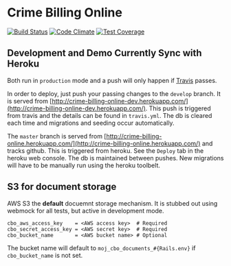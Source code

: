 # Crime Billing Online

[![Build Status](https://travis-ci.org/ministryofjustice/crime-billing-online.svg)](https://travis-ci.org/ministryofjustice/crime-billing-online)
[![Code Climate](https://codeclimate.com/github/ministryofjustice/crime-billing-online/badges/gpa.svg)](https://codeclimate.com/github/ministryofjustice/crime-billing-online)
[![Test Coverage](https://codeclimate.com/github/ministryofjustice/crime-billing-online/badges/coverage.svg)](https://codeclimate.com/github/ministryofjustice/crime-billing-online)

## Development and Demo Currently Sync with Heroku

Both run in `production` mode and a push will only happen if
[Travis](https://travis-ci.org/ministryofjustice/crime-billing-online)
passes.

In order to deploy, just push your passing changes to the `develop`
branch. It is served from
[http://crime-billing-online-dev.herokuapp.com/](http://crime-billing-online-dev.herokuapp.com/). This push is triggered from travis and the details can be found in `travis.yml`.  The db is cleared each time and migrations and seeding occur automatically.

The `master` branch is served from
[http://crime-billing-online.herokuapp.com/](http://crime-billing-online.herokuapp.com/) and tracks github. This is triggered from heroku. See the `Deploy` tab in the heroku web console. The db is maintained between pushes.  New migrations will have to be manually run using the heroku toolbelt.



## S3 for document storage

AWS S3 the **default** docuemnt storage mechanism. It is stubbed out
using webmock for all tests, but active in development mode.

```
cbo_aws_access_key    = <AWS access key>  # Required
cbo_secret_access_key = <AWS secret key>  # Required
cbo_bucket_name       = <AWS bucket name> # Optional
```

The bucket name will default to `moj_cbo_documents_#{Rails.env}` if
`cbo_bucket_name` is not set.


